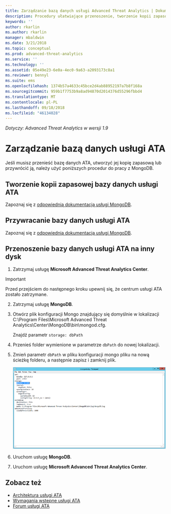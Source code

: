 ```yaml
---
title: Zarządzanie bazą danych usługi Advanced Threat Analytics | Dokumentacja firmy Microsoft
description: Procedury ułatwiające przenoszenie, tworzenie kopii zapasowej lub przywracanie bazy danych usługi ATA.
keywords: ''
author: rkarlin
ms.author: rkarlin
manager: mbaldwin
ms.date: 3/21/2018
ms.topic: conceptual
ms.prod: advanced-threat-analytics
ms.service: ''
ms.technology: ''
ms.assetid: 05e49e23-6e0a-4ec0-9a63-a2093173c8a1
ms.reviewer: bennyl
ms.suite: ems
ms.openlocfilehash: 1374b57a4633c45bce2d4ab88952197a7b8f168a
ms.sourcegitcommit: 959b1f7753b9a8ad94870d2014376d55296fbbd4
ms.translationtype: MT
ms.contentlocale: pl-PL
ms.lasthandoff: 09/18/2018
ms.locfileid: "46134028"
---
```

*Dotyczy: Advanced Threat Analytics w wersji 1.9*



# <a name="ata-database-management"></a>Zarządzanie bazą danych usługi ATA
Jeśli musisz przenieść bazę danych ATA, utworzyć jej kopię zapasową lub przywrócić ją, należy użyć poniższych procedur do pracy z MongoDB.

## <a name="backing-up-the-ata-database"></a>Tworzenie kopii zapasowej bazy danych usługi ATA
Zapoznaj się z [odpowiednią dokumentacją usługi MongoDB](http://docs.mongodb.org/manual/administration/backup/).

## <a name="restoring-the-ata-database"></a>Przywracanie bazy danych usługi ATA
Zapoznaj się z [odpowiednią dokumentacją usługi MongoDB](http://docs.mongodb.org/manual/administration/backup/).

## <a name="moving-the-ata-database-to-another-drive"></a>Przenoszenie bazy danych usługi ATA na inny dysk

1.  Zatrzymaj usługę **Microsoft Advanced Threat Analytics Center**.
> [!Important] 
> Przed przejściem do następnego kroku upewnij się, że centrum usługi ATA zostało zatrzymane.

2.  Zatrzymaj usługę **MongoDB**.

3.  Otwórz plik konfiguracji Mongo znajdujący się domyślnie w lokalizacji C:\Program Files\Microsoft Advanced Threat Analytics\Center\MongoDB\bin\mongod.cfg.

    Znajdź parametr `storage: dbPath`

4.  Przenieś folder wymienione w parametrze `dbPath` do nowej lokalizacji.

5.  Zmień parametr `dbPath` w pliku konfiguracji mongo pliku na nową ścieżkę folderu, a następnie zapisz i zamknij plik.

    ![Modyfikowanie obrazu konfiguracji usługi MongoDB](media/ATA-mongoDB-moveDB.png)

6.  Uruchom usługę **MongoDB**.

7. Uruchom usługę **Microsoft Advanced Threat Analytics Center**.

## <a name="see-also"></a>Zobacz też
- [Architektura usługi ATA](ata-architecture.md)
- [Wymagania wstępne usługi ATA](ata-prerequisites.md)
- [Forum usługi ATA](https://social.technet.microsoft.com/Forums/security/home?forum=mata)

